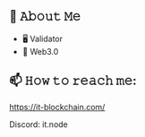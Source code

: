


## :book: 𝙰𝚋𝚘𝚞𝚝 𝙼𝚎
- 🖥 Validator
- 💼 Web3.0 


## 📫 𝙷𝚘𝚠 𝚝𝚘 𝚛𝚎𝚊𝚌𝚑 𝚖𝚎:
https://it-blockchain.com/

Discord: it.node



